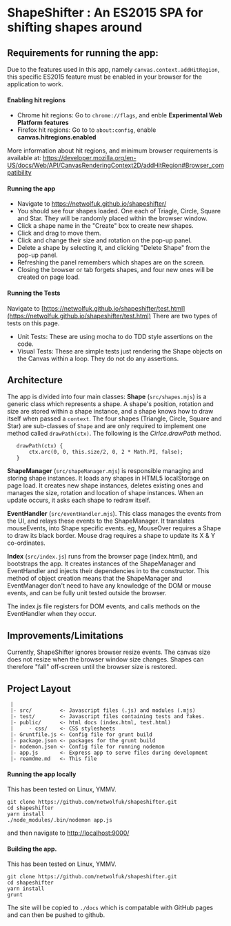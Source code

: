 # ShapeShifter : An ES2015 SPA for shifting shapes around

## Requirements for running the app:
Due to the features used in this app, namely `canvas.context.addHitRegion`, this specific ES2015 feature must be enabled in your browser for the application to work.

#### Enabling hit regions
- Chrome hit regions:  Go to `chrome://flags`, and enble **Experimental Web Platform features**
- Firefox hit regions: Go to to `about:config`, enable **canvas.hitregions.enabled**

More information about hit regions, and minimum browser requirements is available at: https://developer.mozilla.org/en-US/docs/Web/API/CanvasRenderingContext2D/addHitRegion#Browser_compatibility

#### Running the app
- Navigate to https://netwolfuk.github.io/shapeshifter/
- You should see four shapes loaded. One each of Triagle, Circle, Square and Star. They will be randomly placed within the browser window.
- Click a shape name in the "Create" box to create new shapes.
- Click and drag to move them.
- Click and change their size and rotation on the pop-up panel.
- Delete a shape by selecting it, and clicking "Delete Shape" from the pop-up panel.
- Refreshing the panel remembers which shapes are on the screen. 
- Closing the browser or tab forgets shapes, and four new ones will be created on page load.

#### Running the Tests
Navigate to [https://netwolfuk.github.io/shapeshifter/test.html](https://netwolfuk.github.io/shapeshifter/test.html)
There are two types of tests on this page.
  - Unit Tests: These are using mocha to do TDD style assertions on the code.
  - Visual Tests: These are simple tests just rendering the Shape objects on the Canvas within a loop.  They do not do any assertions.  

## Architecture
The app is divided into four main classes:
 **Shape** (`src/shapes.mjs`) is a generic class which represents a shape. A shape's position, rotation and size are stored within a shape instance, and a shape knows how to draw itself when passed a `context`. The four shapes (Triangle, Circle, Square and Star) are sub-classes of `Shape` and are only required to implement one method called `drawPath(ctx)`. The following is the *Cirlce.drawPath* method.
 
 ```
 	drawPath(ctx) {
      	ctx.arc(0, 0, this.size/2, 0, 2 * Math.PI, false);
	}
 ``` 

**ShapeManager** (`src/shapeManager.mjs`) is responsible managing and storing shape instances. It loads any shapes in HTML5 localStorage on page load. It creates new shape instances, deletes existing ones and manages the size, rotation and location of shape instances. When an update occurs, it asks each shape to redraw itself.

**EventHandler** (`src/eventHandler.mjs`). This class manages the events from the UI, and relays these events to the ShapeManager. It translates mouseEvents, into Shape specific events. eg, MouseOver requires a Shape to draw its black border. Mouse drag requires a shape to update its X & Y co-ordinates.

**Index** (`src/index.js`) runs from the browser page (index.html), and bootstraps the app. It creates instances of the ShapeManager and EventHandler and injects their dependencies in to the constructor. This method of object creation means that the ShapeManager and EventManager don't need to have any knowledge of the DOM or mouse events, and can be fully unit tested outside the browser.

The index.js file registers for DOM events, and calls methods on the EventHandler when they occur.

## Improvements/Limitations
Currently, ShapeShifter ignores browser resize events. The canvas size does not resize when the browser window size changes. Shapes can therefore "fall" off-screen until the browser size is restored.

## Project Layout
```
 | 
 |- src/         <- Javascript files (.js) and modules (.mjs)
 |- test/        <- Javascript files containing tests and fakes.
 |- public/      <- html docs (index.html, test.html)
 |     - css/    <- CSS stylesheets  
 |- Gruntfile.js <- Config file for grunt build
 |- package.json <- packages for the grunt build
 |- nodemon.json <- Config file for running nodemon
 |- app.js       <- Express app to serve files during development
 |- reamdme.md   <- This file
```

#### Running the app locally
This has been tested on Linux, YMMV.
```
git clone https://github.com/netwolfuk/shapeshifter.git
cd shapeshifter
yarn install
./node_modules/.bin/nodemon app.js
```
and then navigate to [http://localhost:9000/](http://localhost:9000/)

#### Building the app.
This has been tested on Linux, YMMV.
```
git clone https://github.com/netwolfuk/shapeshifter.git
cd shapeshifter
yarn install
grunt
```

The site will be copied to `./docs` which is compatable with GitHub pages and can then be pushed to github.


